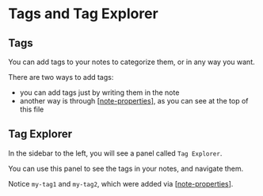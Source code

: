 ---
---

# Tags and Tag Explorer

## Tags

You can add tags to your notes to categorize them, or in any way you want.

There are two ways to add tags:
- you can add tags just by writing them in the note
- another way is through [[note-properties]], as you can see at the top of this file

## Tag Explorer
In the sidebar to the left, you will see a panel called `Tag Explorer`.

You can use this panel to see the tags in your notes, and navigate them.

Notice `my-tag1` and `my-tag2`, which were added via [[note-properties]].

[//begin]: # "Autogenerated link references for markdown compatibility"
[note-properties]: note-properties.md "Note Properties"
[//end]: # "Autogenerated link references"
